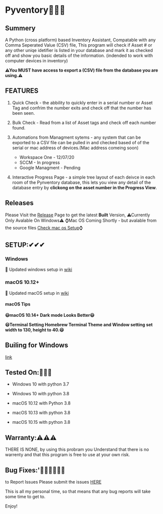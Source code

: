 # Pyventory🐍✅🐍

## Summery

A Python (cross platform) based Inventory Assistant, Compatable with any Comma Seperated Value (CSV) file, This program will check if Asset # or any other uniqe idetifier is listed in your database and mark it as checked off and show you basic details of the information. (indended to work with computer devices in inventory)

**⚠You MUST have access to export a (CSV) file from the database you are using.⚠**

## FEATURES
 1. Quick Check - the abbility to quickly enter in a serial number or Asset Tag and confrim the number exits and check off that the number has been seen.
 2. Bulk Check - Read from a list of Asset tags and check off each number found.
 3. Automations from Managment sytems - any system that can be exported to a CSV file can be pulled in and checked based of of the serial or mac address of devices.(Mac address comeing soon)
       * Workspace One - 12/07/20
       * SCCM - In progress
       * Google Managment - Pending
       
 4. Interactive Progress Page - a simple tree layout of each deivce in each room of the Pynventory database, this lets you view any detail of the database entry by **clickong on the asset number in the Progress View**. 
 
## Releases
Please Visit the [Release](https://github.com/wifilizerd/Pyventory/releases) Page to get the latest **Built** Version, 
⚠Currently Only Avalable On Windows⚠
⌚Mac OS Coming Shortly - but avalable from the source files [Check mac os Setup](https://github.com/wifilizerd/Pyventory/wiki/Getting-Started)⌚

## SETUP:✔✔✔
### Windows

🎈 Updated windows setup in [wiki](https://github.com/wifilizerd/Pyventory/wiki/Getting-Started)
    
### macOS 10.12+

 🎈 Updated macOS setup in [wiki](https://github.com/wifilizerd/Pyventory/wiki/Getting-Started)
    
 
 #### macOS Tips

**😃macOS 10.14+ Dark mode Looks Better😃**

**😃Terminal Setting Homebrew Terminal Theme and Window setting set width to 130, height to 40.😃**

## Builing for Windows
[link](https://www.youtube.com/watch?v=UZX5kH72Yx4)
    

## Tested On:🧪🧪🧪
    
* Windows 10 with python 3.7
* Windows 10 with python 3.8
   
* macOS 10.12 with Python 3.8
* macOS 10.13 with python 3.8    
* macOS 10.15 with python 3.8


## Warranty:⚠⚠⚠

THERE IS NONE, by using this probram you Understand that there is no warrenty and that this program is free to use at your own risk.

## Bug Fixes:'🐛🐜🐛🐜🐛🐜

to Report Issues Please submit the issues [HERE](https://github.com/wifilizerd/Pyventory/issues)

This is all my personal time, so that means that any bug reports will take some time to get to.


Enjoy!
